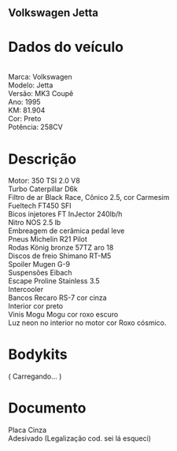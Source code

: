 ## Volkswagen Jetta 
<h1>Dados do veículo</h1>
<br>
Marca: Volkswagen
<br>
Modelo: Jetta
<br>
Versão: MK3 Coupê
<br>
Ano: 1995
<br>
KM: 81.904
<br>
Cor: Preto
<br>
Potência: 258CV
<br>

<h1>Descrição</h1>
Motor: 350 TSI 2.0 V8
<br>
Turbo Caterpillar D6k
<br>
Filtro de ar Black Race, Cônico 2.5, cor Carmesim
<br>
Fueltech FT450 SFI
<br>
Bicos injetores FT InJector 240lb/h
<br>
Nitro NOS 2.5 lb
<br>
Embreagem de cerâmica pedal leve
<br>
Pneus Michelin R21 Pilot
<br>
Rodas König bronze 57TZ aro 18
<br>
Discos de freio Shimano RT-M5
<br>
Spoiler Mugen G-9
<br>
Suspensões Eibach
<br>
Escape Proline Stainless 3.5
<br>
Intercooler
<br>
Bancos Recaro RS-7 cor cinza
<br>
Interior cor preto
<br>
Vinis Mogu Mogu cor roxo escuro
<br>
Luz neon no interior no motor cor Roxo cósmico.

<h1>Bodykits</h1>
( Carregando... )

<h1>Documento</h1>
Placa Cinza
<br>
Adesivado (Legalização cod. sei lá esqueci)
